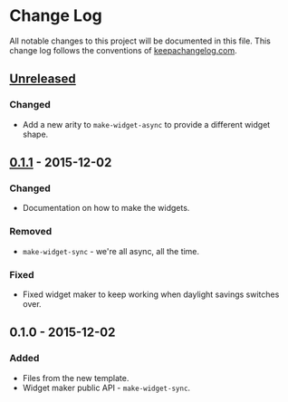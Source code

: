 # Change Log
All notable changes to this project will be documented in this file. This change log follows the conventions of [keepachangelog.com](http://keepachangelog.com/).

## [Unreleased][unreleased]
### Changed
- Add a new arity to `make-widget-async` to provide a different widget shape.

## [0.1.1] - 2015-12-02
### Changed
- Documentation on how to make the widgets.

### Removed
- `make-widget-sync` - we're all async, all the time.

### Fixed
- Fixed widget maker to keep working when daylight savings switches over.

## 0.1.0 - 2015-12-02
### Added
- Files from the new template.
- Widget maker public API - `make-widget-sync`.

[unreleased]: https://github.com/your-name/untangled/compare/0.1.1...HEAD
[0.1.1]: https://github.com/your-name/untangled/compare/0.1.0...0.1.1

